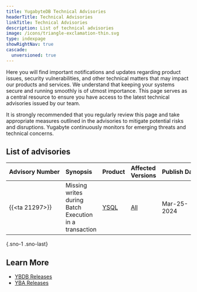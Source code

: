 ```yaml
---
title: YugabyteDB Technical Advisories
headerTitle: Technical Advisories
linkTitle: Technical Advisories
description: List of technical advisories
image: /icons/triangle-exclamation-thin.svg
type: indexpage
showRightNav: true
cascade:
  unversioned: true
---
```


Here you will find important notifications and updates regarding product issues, security vulnerabilities, and other technical matters that may impact our products and services. We understand that keeping your systems secure and running smoothly is of utmost importance. This page serves as a central resource to ensure you have access to the latest technical advisories issued by our team.

It is strongly recommended that you regularly review this page and take appropriate measures outlined in the advisories to mitigate potential risks and disruptions. Yugabyte continuously monitors for emerging threats and technical concerns.

## List of advisories

| Advisory&nbsp;Number |    Synopsis     | Product  | Affected Versions | Publish&nbsp;Date |
| :------- | :-------------- | :------- | :---------------- | :----------- |
| {{<ta 21297>}}| Missing writes during Batch Execution in a transaction | [YSQL](../../api/ysql/) | [All](../ybdb-releases/)            | Mar-25-2024  |
{.sno-1 .sno-last}

## Learn More

- [YBDB Releases](../ybdb-releases/)
- [YBA Releases](../yba-releases/)
